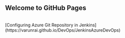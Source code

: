 ## Welcome to GitHub Pages
<br>
[Configuring Azure Git Repository in Jenkins](https://varunrai.github.io/DevOps/JenkinsAzureDevOps)
